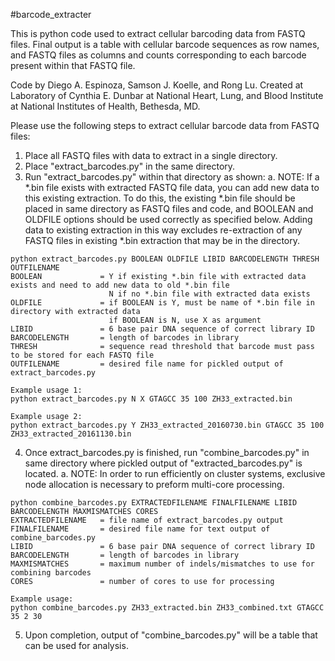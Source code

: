 #barcode_extracter

This is python code used to extract cellular barcoding data from FASTQ files.
Final output is a table with cellular barcode sequences as row names, and FASTQ files as columns and counts corresponding to each barcode present within that FASTQ file.

Code by Diego A. Espinoza, Samson J. Koelle, and Rong Lu.
Created at Laboratory of Cynthia E. Dunbar at National Heart, Lung, and Blood Institute at National Institutes of Health, Bethesda, MD.

Please use the following steps to extract cellular barcode data from FASTQ files:

1. Place all FASTQ files with data to extract in a single directory.
2. Place "extract_barcodes.py" in the same directory.
3. Run "extract_barcodes.py" within that directory as shown:
    a. NOTE: If a *.bin file exists with extracted FASTQ file data, you can add new data to this existing extraction. To do this, the existing *.bin file should be placed in same directory as FASTQ files and code, and BOOLEAN and OLDFILE options should be used correctly as specified below. Adding data to existing extraction in this way excludes re-extraction of any FASTQ files in existing *.bin extraction that may be in the directory.
```
python extract_barcodes.py BOOLEAN OLDFILE LIBID BARCODELENGTH THRESH OUTFILENAME
BOOLEAN             = Y if existing *.bin file with extracted data exists and need to add new data to old *.bin file
                      N if no *.bin file with extracted data exists
OLDFILE             = if BOOLEAN is Y, must be name of *.bin file in directory with extracted data
                      if BOOLEAN is N, use X as argument
LIBID               = 6 base pair DNA sequence of correct library ID
BARCODELENGTH       = length of barcodes in library
THRESH              = sequence read threshold that barcode must pass to be stored for each FASTQ file
OUTFILENAME         = desired file name for pickled output of extract_barcodes.py

Example usage 1:
python extract_barcodes.py N X GTAGCC 35 100 ZH33_extracted.bin

Example usage 2:
python extract_barcodes.py Y ZH33_extracted_20160730.bin GTAGCC 35 100 ZH33_extracted_20161130.bin
```

4. Once extract_barcodes.py is finished, run "combine_barcodes.py" in same directory where pickled output of "extracted_barcodes.py" is located.
    a. NOTE: In order to run efficiently on cluster systems, exclusive node allocation is necessary to preform multi-core processing.

```
python combine_barcodes.py EXTRACTEDFILENAME FINALFILENAME LIBID BARCODELENGTH MAXMISMATCHES CORES
EXTRACTEDFILENAME   = file name of extract_barcodes.py output
FINALFILENAME       = desired file name for text output of combine_barcodes.py
LIBID               = 6 base pair DNA sequence of correct library ID
BARCODELENGTH       = length of barcodes in library
MAXMISMATCHES       = maximum number of indels/mismatches to use for combining barcodes
CORES               = number of cores to use for processing

Example usage:
python combine_barcodes.py ZH33_extracted.bin ZH33_combined.txt GTAGCC 35 2 30
```


5. Upon completion, output of "combine_barcodes.py" will be a table that can be used for analysis.